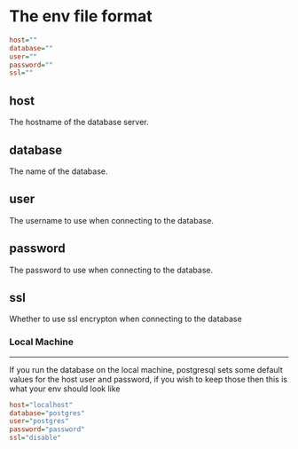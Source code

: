 # The env file format

```ini
host=""
database=""
user=""
password=""
ssl=""
```

## host

The hostname of the database server.

## database

The name of the database.

## user

The username to use when connecting to the database.

## password

The password to use when connecting to the database.

## ssl

Whether to use ssl encrypton when connecting to the database
<br>

### Local Machine

------------------------------------------------------------
If you run the database on the local machine, postgresql sets some default values for the host user and password, if you wish to keep those then this is what your env should look like

```ini
host="localhost"
database="postgres"
user="postgres"
password="password"
ssl="disable"
```
